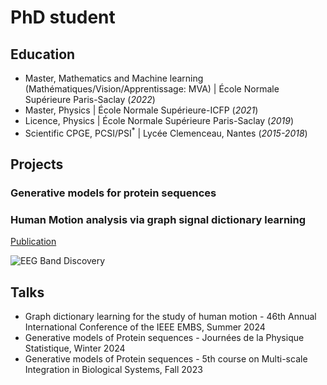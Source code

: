 # PhD student

## Education							       		
- Master, Mathematics and Machine learning (Mathématiques/Vision/Apprentissage: MVA)	| École Normale Supérieure Paris-Saclay (_2022_)	 			        		
- Master, Physics | École Normale Supérieure-ICFP (_2021_)
- Licence, Physics | École Normale Supérieure Paris-Saclay (_2019_)
- Scientific CPGE, PCSI/PSI$^*$ | Lycée Clemenceau, Nantes (_2015-2018_)

## Projects
### Generative models for protein sequences

### Human Motion analysis via graph signal dictionary learning
[Publication]([https://www.ipol.im/pub/art/2024/494/article.pdf](http://laurentoudre.fr/publis/EMBC2024_ext.pdf))

![EEG Band Discovery](/assets/img/eeg_band_discovery.jpeg)

## Talks
- Graph dictionary learning for the study of human motion - 46th Annual International Conference of the IEEE EMBS, Summer 2024
- Generative models of Protein sequences - Journées de la Physique Statistique, Winter 2024
- Generative models of Protein sequences - 5th course on Multi-scale Integration in Biological Systems, Fall 2023
